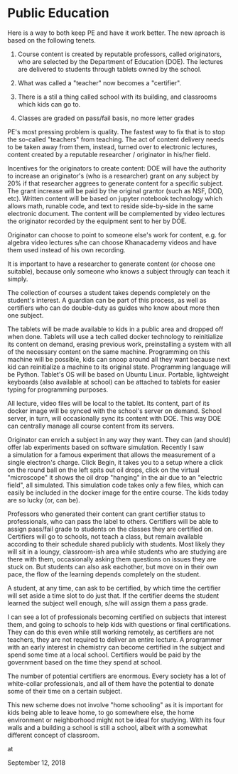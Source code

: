 # Public Education

Here is a way to both keep PE and have it work better. The new aproach
is based on the following tenets.

1) Course content is created by reputable professors, called
originators, who are selected by the Department of Education
(DOE). The lectures are delivered to students through tablets owned by
the school.

2) What was called a "teacher" now becomes a "certifier".

3) There is a stil a thing called school with its building, and classrooms which kids can go to.

4) Classes are graded on pass/fail basis, no more letter grades

PE's most pressing problem is quality. The fastest way to fix that is to stop the so-called "teachers" from teaching. The act of content delivery needs to be taken away from them, instead, turned over to electronic lectures, content created by a reputable researcher / originator in his/her field.

Incentives for the originators to create content: DOE will have the authority to increase an originator's (who is a researcher) grant on any subject by 20% if that researcher aggrees to generate content for a specific subject. The grant increase will be paid by the original grantor (such as NSF, DOD, etc). Written content will be based on jupyter notebook technology which allows math, runable code, and text to reside side-by-side in the same electronic document. The content will be complemented by video lectures the originator recorded by the equipment sent to her by DOE.

Originator can choose to point to someone else's work for content, e.g. for algebra video lectures s/he can choose Khanacademy videos and have them used instead of his own recording.

It is important to have a researcher to generate content (or choose one suitable), because only someone who knows a subject througly can teach it simply.

The collection of courses a student takes depends completely on the student's interest. A guardian can be part of this process, as well as certifiers who can do double-duty as guides who know about more then one subject.

The tablets will be made available to kids in a public area and dropped off when done. Tablets will use a tech called docker technology to reinitialize its content on demand, erasing previous work, preinstalling a system with all of the necessary content on the same machine. Programming on this machine will be possible, kids can snoop around all they want because next kid can reinitialize a machine to its original state. Programming language will be Python. Tablet's OS will be based on Ubuntu Linux. Portable, lightweight keyboards (also available at school) can be attached to tablets for easier typing for programming purposes.

All lecture, video files will be local to the tablet. Its content, part of its docker image will be synced with the school's server on demand. School server, in turn, will occasionally sync its content with DOE. This way DOE can centrally manage all course content from its servers.

Originator can enrich a subject in any way they want. They can (and should) offer lab experiments based on software simulation. Recently I saw a simulation for a famous experiment that allows the measurement of a single electron's charge. Click Begin, it takes you to a setup where a click on the round ball on the left spits out oil drops, click on the virtual "microscope" it shows the oil drop "hanging" in the air due to an "electric field", all simulated. This simulation code takes only a few files, which can easily be included in the docker image for the entire course. The kids today are so lucky (or, can be).

Professors who generated their content can grant certifier status to professionals, who can pass the label to others. Certifiers will be able to assign pass/fail grade to students on the classes they are certified on. Certifiers will go to schools, not teach a class, but remain available according to their schedule shared publicly with students. Most likely they will sit in a loungy, classroom-ish area while students who are studying are there with them, occasionally asking them questions on issues they are stuck on. But students can also ask eachother, but move on in their own pace, the flow of the learning depends completely on the student.

A student, at any time, can ask to be certified, by which time the certifier will set aside a time slot to do just that. If the certifier deems the student learned the subject well enough, s/he will assign them a pass grade.

I can see a lot of professionals becoming certified on subjects that interest them, and going to schools to help kids with questions or final certifications. They can do this even while still working remotely, as certifiers are not teachers, they are not required to deliver an entire lecture. A programmer with an early interest in chemistry can become certified in the subject and spend some time at a local school. Certifiers would be paid by the government based on the time they spend at school.

The number of potential certifiers are enormous. Every society has a lot of white-collar professionals, and all of them have the potential to donate some of their time on a certain subject.

This new scheme does not involve "home schooling" as it is important for kids being able to leave home, to go somewhere else, the home environment or neighborhood might not be ideal for studying. With its four walls and a building a school is still a school, albeit with a somewhat different concept of classroom.








at

September 12, 2018
















